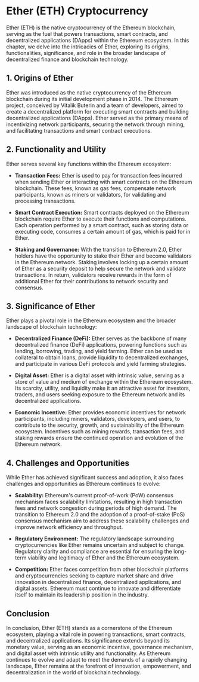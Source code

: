 # Ether (ETH) Cryptocurrency

Ether (ETH) is the native cryptocurrency of the Ethereum blockchain, serving as the fuel that powers transactions, smart contracts, and decentralized applications (DApps) within the Ethereum ecosystem. In this chapter, we delve into the intricacies of Ether, exploring its origins, functionalities, significance, and role in the broader landscape of decentralized finance and blockchain technology.

## 1. Origins of Ether

Ether was introduced as the native cryptocurrency of the Ethereum blockchain during its initial development phase in 2014. The Ethereum project, conceived by Vitalik Buterin and a team of developers, aimed to create a decentralized platform for executing smart contracts and building decentralized applications (DApps). Ether served as the primary means of incentivizing network participants, securing the network through mining, and facilitating transactions and smart contract executions.

## 2. Functionality and Utility
Ether serves several key functions within the Ethereum ecosystem:

- **Transaction Fees:** Ether is used to pay for transaction fees incurred when sending Ether or interacting with smart contracts on the Ethereum blockchain. These fees, known as gas fees, compensate network participants, known as miners or validators, for validating and processing transactions.

- **Smart Contract Execution:** Smart contracts deployed on the Ethereum blockchain require Ether to execute their functions and computations. Each operation performed by a smart contract, such as storing data or executing code, consumes a certain amount of gas, which is paid for in Ether.

- **Staking and Governance:** With the transition to Ethereum 2.0, Ether holders have the opportunity to stake their Ether and become validators in the Ethereum network. Staking involves locking up a certain amount of Ether as a security deposit to help secure the network and validate transactions. In return, validators receive rewards in the form of additional Ether for their contributions to network security and consensus.

## 3. Significance of Ether
Ether plays a pivotal role in the Ethereum ecosystem and the broader landscape of blockchain technology:

- **Decentralized Finance (DeFi):** Ether serves as the backbone of many decentralized finance (DeFi) applications, powering functions such as lending, borrowing, trading, and yield farming. Ether can be used as collateral to obtain loans, provide liquidity to decentralized exchanges, and participate in various DeFi protocols and yield farming strategies.

- **Digital Asset:** Ether is a digital asset with intrinsic value, serving as a store of value and medium of exchange within the Ethereum ecosystem. Its scarcity, utility, and liquidity make it an attractive asset for investors, traders, and users seeking exposure to the Ethereum network and its decentralized applications.

- **Economic Incentive:** Ether provides economic incentives for network participants, including miners, validators, developers, and users, to contribute to the security, growth, and sustainability of the Ethereum ecosystem. Incentives such as mining rewards, transaction fees, and staking rewards ensure the continued operation and evolution of the Ethereum network.

## 4. Challenges and Opportunities
While Ether has achieved significant success and adoption, it also faces challenges and opportunities as Ethereum continues to evolve:

- **Scalability:** Ethereum's current proof-of-work (PoW) consensus mechanism faces scalability limitations, resulting in high transaction fees and network congestion during periods of high demand. The transition to Ethereum 2.0 and the adoption of a proof-of-stake (PoS) consensus mechanism aim to address these scalability challenges and improve network efficiency and throughput.

- **Regulatory Environment:** The regulatory landscape surrounding cryptocurrencies like Ether remains uncertain and subject to change. Regulatory clarity and compliance are essential for ensuring the long-term viability and legitimacy of Ether and the Ethereum ecosystem.

- **Competition:** Ether faces competition from other blockchain platforms and cryptocurrencies seeking to capture market share and drive innovation in decentralized finance, decentralized applications, and digital assets. Ethereum must continue to innovate and differentiate itself to maintain its leadership position in the industry.

## Conclusion
In conclusion, Ether (ETH) stands as a cornerstone of the Ethereum ecosystem, playing a vital role in powering transactions, smart contracts, and decentralized applications. Its significance extends beyond its monetary value, serving as an economic incentive, governance mechanism, and digital asset with intrinsic utility and functionality. As Ethereum continues to evolve and adapt to meet the demands of a rapidly changing landscape, Ether remains at the forefront of innovation, empowerment, and decentralization in the world of blockchain technology.
